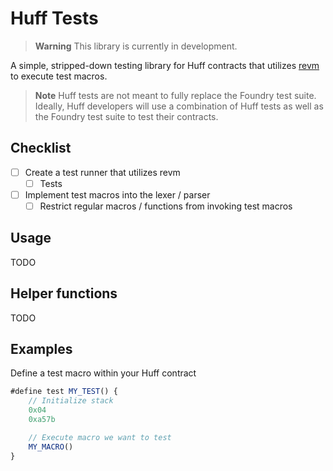 # Huff Tests

> **Warning**
> This library is currently in development.

A simple, stripped-down testing library for Huff contracts that utilizes [revm](https://github.com/bluealloy/revm) to execute test macros.

> **Note**
> Huff tests are not meant to fully replace the Foundry test suite. Ideally, Huff developers will use a combination of
> Huff tests as well as the Foundry test suite to test their contracts.

## Checklist
- [ ] Create a test runner that utilizes revm
  - [ ] Tests
- [ ] Implement test macros into the lexer / parser
  - [ ] Restrict regular macros / functions from invoking test macros

## Usage
TODO

## Helper functions
TODO

## Examples

Define a test macro within your Huff contract
```js
#define test MY_TEST() {
    // Initialize stack
    0x04
    0xa57b

    // Execute macro we want to test
    MY_MACRO()    
}
```